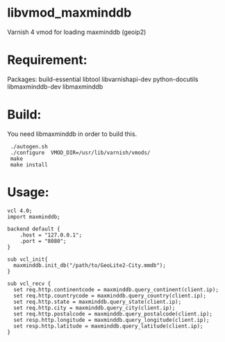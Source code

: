 libvmod_maxminddb
=================

Varnish 4 vmod for loading maxminddb (geoip2)

Requirement:
=================
Packages: build-essential libtool libvarnishapi-dev python-docutils libmaxminddb-dev libmaxminddb

Build:
=================
You need libmaxminddb in order to build this.

```
 ./autogen.sh
 ./configure  VMOD_DIR=/usr/lib/varnish/vmods/
 make
 make install
```

Usage:
=================
```
vcl 4.0;
import maxminddb;

backend default {
    .host = "127.0.0.1";
    .port = "8080";
}

sub vcl_init{
  maxminddb.init_db("/path/to/GeoLite2-City.mmdb");
}

sub vcl_recv {
  set req.http.continentcode = maxminddb.query_continent(client.ip);
  set req.http.countrycode = maxminddb.query_country(client.ip);
  set req.http.state = maxminddb.query_state(client.ip);
  set req.http.city = maxminddb.query_city(client.ip);
  set req.http.postalcode = maxminddb.query_postalcode(client.ip);
  set resp.http.longitude = maxminddb.query_longitude(client.ip);
  set resp.http.latitude = maxminddb.query_latitude(client.ip);
}

```
